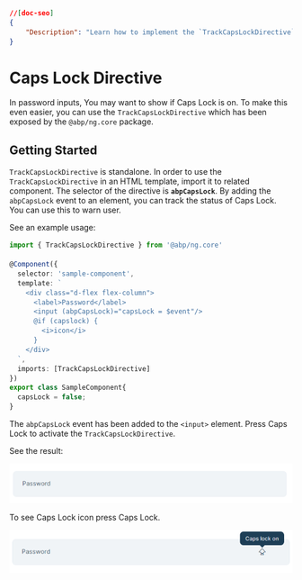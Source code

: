 ```json
//[doc-seo]
{
    "Description": "Learn how to implement the `TrackCapsLockDirective` for password inputs in Angular, enhancing user experience with Caps Lock warnings."
}
```

# Caps Lock Directive

In password inputs, You may want to show if Caps Lock is on. To make this even easier, you can use the `TrackCapsLockDirective` which has been exposed by the `@abp/ng.core` package.


## Getting Started

`TrackCapsLockDirective` is standalone. In order to use the `TrackCapsLockDirective` in an HTML template, import it to related component. The selector of the directive is **`abpCapsLock`**. By adding the `abpCapsLock` event to an element, you can track the status of Caps Lock. You can use this to warn user.

See an example usage:

```ts
import { TrackCapsLockDirective } from '@abp/ng.core'

@Component({
  selector: 'sample-component',
  template: `
    <div class="d-flex flex-column">
      <label>Password</label>
      <input (abpCapsLock)="capsLock = $event"/>
      @if (capslock) {
        <i>icon</i>
      }
    </div>
  `,
  imports: [TrackCapsLockDirective]
})
export class SampleComponent{
  capsLock = false;
}
```

The `abpCapsLock` event has been added to the `<input>` element. Press Caps Lock to activate the `TrackCapsLockDirective`.

See the result:

![Show Password directive](./images/CapsLockDirective1.png)

To see Caps Lock icon press Caps Lock.

![Show Password directive](./images/CapsLockDirective2.png)
